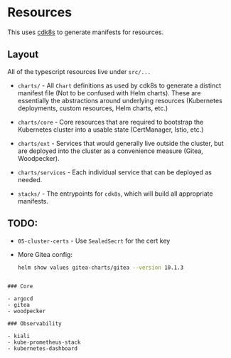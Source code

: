 # Resources

This uses [cdk8s](https://cdk8s.io) to generate manifests for resources.

## Layout

All of the typescript resources live under `src/...`

- `charts/` - All `Chart` definitions as used by cdk8s to generate a distinct
  manifest file (Not to be confused with Helm charts). These are essentially
  the abstractions around underlying resources (Kubernetes deployments,
  custom resources, Helm charts, etc.)

- `charts/core` - Core resources that are required to bootstrap the Kubernetes
  cluster into a usable state (CertManager, Istio, etc.)

- `charts/ext` - Services that would generally live outside the cluster, but are
  deployed into the cluster as a convenience measure (Gitea, Woodpecker).

- `charts/services` - Each individual service that can be deployed as needed.

- `stacks/` - The entrypoints for `cdk8s`, which will build all appropriate
  manifests.

## TODO:

- `05-cluster-certs` - Use `SealedSecrt` for the cert key

- More Gitea config:

  ```bash
  helm show values gitea-charts/gitea --version 10.1.3
  ```

```

### Core

- argocd
- gitea
- woodpecker

### Observability

- kiali
- kube-prometheus-stack
- kubernetes-dashboard
```
